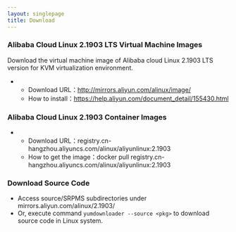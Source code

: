 ```yaml
---
layout: singlepage
title: Download
---
```



### Alibaba Cloud Linux 2.1903 LTS Virtual Machine Images

Download the virtual machine image of Alibaba cloud Linux 2.1903 LTS version for KVM virtualization environment.

- - Download URL：http://mirrors.aliyun.com/alinux/image/
  - How to install：https://help.aliyun.com/document_detail/155430.html

### Alibaba Cloud Linux 2.1903 Container Images

- - Download URL：registry.cn-hangzhou.aliyuncs.com/alinux/aliyunlinux:2.1903
  - How to get the image：docker pull registry.cn-hangzhou.aliyuncs.com/alinux/aliyunlinux:2.1903

### Download Source Code

- Access  source/SRPMS subdirectories under mirrors.aliyun.com/alinux/2.1903/
- Or, execute command  `yumdownloader --source <pkg>`  to download source code in Linux system.

